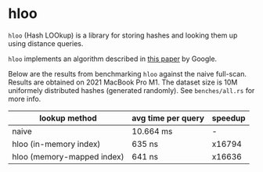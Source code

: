 # hloo

`hloo` (Hash LOOkup) is a library for storing hashes and looking them up using distance queries.

`hloo` implements an algorithm described in [this paper](https://static.googleusercontent.com/media/research.google.com/en//pubs/archive/33026.pdf) by Google.

Below are the results from benchmarking `hloo` against the naive full-scan. Results are obtained on 2021 MacBook Pro M1. The dataset size is 10M uniformely distributed hashes (generated randomly). See `benches/all.rs` for more info.

|lookup method|avg time per query|speedup|
|-|-|-|
|naive|10.664 ms|-|
|hloo (in-memory index)|635 ns|x16794|
|hloo (memory-mapped index)|641 ns|x16636|
